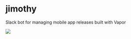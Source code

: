 # jimothy
Slack bot for managing mobile app releases built with Vapor 

![](https://media.thefinergifs.club/06x03-217315.gif)
